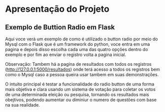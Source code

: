 # Apresentação do Projeto
## Exemplo de Buttion Radio em Flask
Aqui voce verá um exemplo de como é utilizado o button radio por meio do Mysql com o Flask que é um framework do python, voce entra em uma pagina e depois disso escolha cada uma das quatro opções dentro do exemplo e por fim ao enviar o registro volta a pagina inicial.

Observação: Tambem há a pagina de resultados com todos os registros (http://127.0.0.1:5000/resultados) onde terá acesso a todos os registros bem como o Mysql caso a pessoa queira usar tambem em suas demonstrações.

O intuito principal é testar a funcionalidade do radio button de uma forma mais objetiva e clara usando um sistema de votação para coletar os votos de uma determinada eleição ou pesquisa, tornando os resultados mais obejtivos, podendo aumentar ou diminiur o numero de questões com base na sua realidade.
